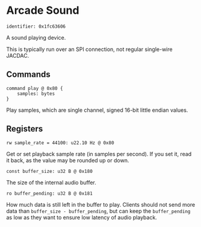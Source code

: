 # Arcade Sound

    identifier: 0x1fc63606

A sound playing device.

This is typically run over an SPI connection, not regular single-wire JACDAC.

## Commands

    command play @ 0x80 {
        samples: bytes
    }

Play samples, which are single channel, signed 16-bit little endian values.

## Registers

    rw sample_rate = 44100: u22.10 Hz @ 0x80

Get or set playback sample rate (in samples per second).
If you set it, read it back, as the value may be rounded up or down.

    const buffer_size: u32 B @ 0x180

The size of the internal audio buffer.

    ro buffer_pending: u32 B @ 0x181

How much data is still left in the buffer to play.
Clients should not send more data than `buffer_size - buffer_pending`,
but can keep the `buffer_pending` as low as they want to ensure low latency
of audio playback.
